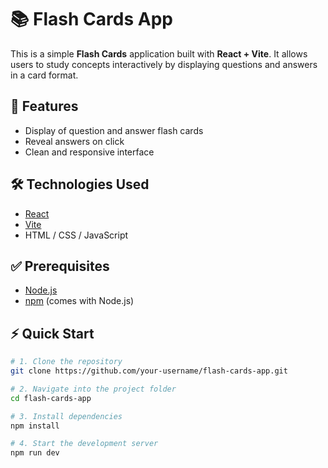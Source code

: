 # 📚 Flash Cards App

This is a simple **Flash Cards** application built with **React + Vite**. It allows users to study concepts interactively by displaying questions and answers in a card format.

## 🚀 Features

- Display of question and answer flash cards
- Reveal answers on click
- Clean and responsive interface

## 🛠️ Technologies Used

- [React](https://reactjs.org/)
- [Vite](https://vitejs.dev/)
- HTML / CSS / JavaScript

## ✅ Prerequisites

- [Node.js](https://nodejs.org/)
- [npm](https://www.npmjs.com/) (comes with Node.js)

## ⚡ Quick Start

```bash
# 1. Clone the repository
git clone https://github.com/your-username/flash-cards-app.git

# 2. Navigate into the project folder
cd flash-cards-app

# 3. Install dependencies
npm install

# 4. Start the development server
npm run dev
